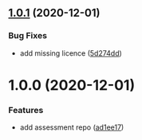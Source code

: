 <a name="1.0.1"></a>
## [1.0.1](https://github.com/infonline/js-assessment/compare/1.0.0...1.0.1) (2020-12-01)


### Bug Fixes

* add missing licence ([5d274dd](https://github.com/infonline/js-assessment/commit/5d274dd))



<a name="1.0.0"></a>
# 1.0.0 (2020-12-01)


### Features

* add assessment repo ([ad1ee17](https://github.com/infonline/js-assessment/commit/ad1ee17))



